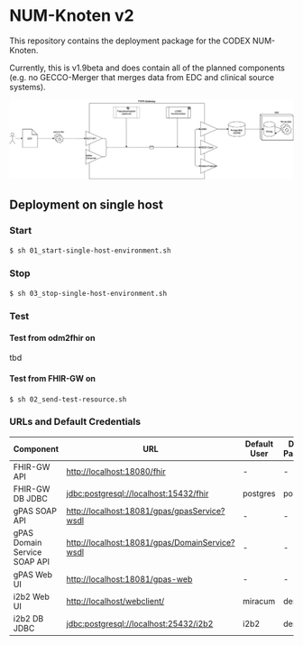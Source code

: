 # NUM-Knoten v2

This repository contains the deployment package for the CODEX NUM-Knoten.

Currently, this is v1.9beta and does contain all of the planned components (e.g. no GECCO-Merger that merges data from EDC and clinical source systems).

![NUM-Knoten v1.9beta](img/num-codex-ap6-nk1.9beta_v5.png)

## Deployment on single host

### Start

`$ sh 01_start-single-host-environment.sh`

### Stop

`$ sh 03_stop-single-host-environment.sh`

### Test

#### Test from odm2fhir on

tbd

#### Test from FHIR-GW on

`$ sh 02_send-test-resource.sh`

### URLs and Default Credentials

| Component                    | URL                                              | Default User | Default Password |
|------------------------------|--------------------------------------------------|--------------|------------------|
| FHIR-GW API                  | <http://localhost:18080/fhir>                    | -            | -                |
| FHIR-GW DB JDBC              | <jdbc:postgresql://localhost:15432/fhir>         | postgres     | postgres         |
| gPAS SOAP API                | <http://localhost:18081/gpas/gpasService?wsdl>   | -            | -                |
| gPAS Domain Service SOAP API | <http://localhost:18081/gpas/DomainService?wsdl> | -            | -                |
| gPAS Web UI                  | <http://localhost:18081/gpas-web>                | -            | -                |
| i2b2 Web UI                  | <http://localhost/webclient/>                    | miracum      | demouser         |
| i2b2 DB JDBC                 | <jdbc:postgresql://localhost:25432/i2b2>         | i2b2         | demouser         |
